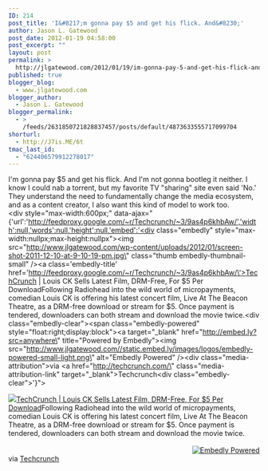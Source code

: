 ```yaml
---
ID: 214
post_title: 'I&#8217;m gonna pay $5 and get his flick. And&#8230;'
author: Jason L. Gatewood
post_date: 2012-01-19 04:58:00
post_excerpt: ""
layout: post
permalink: >
  http://jlgatewood.com/2012/01/19/im-gonna-pay-5-and-get-his-flick-and/
published: true
blogger_blog:
  - www.jlgatewood.com
blogger_author:
  - Jason L. Gatewood
blogger_permalink:
  - >
    /feeds/2631850721828837457/posts/default/4873633555717099704
shorturl:
  - http://J7is.ME/6t
tmac_last_id:
  - "624406579912278017"
---
```

I'm gonna pay $5 and get his flick. And I'm not gonna bootleg it neither. I know I could nab a torrent, but my favorite TV "sharing" site even said 'No.' They understand the need to fundamentally change the media ecosystem, and as a content creator, I also want this kind of model to work too.<br /><div style="max-width:600px;" data-ajax="{'url':'http://feedproxy.google.com/~r/Techcrunch/~3/9as4p6khbAw/','width':null,'words':null,'height':null,'embed':'<div class=\"embedly\" style=\"max-width:nullpx;max-height:nullpx\"><img src=\"http://www.jlgatewood.com/wp-content/uploads/2012/01/screen-shot-2011-12-10-at-9-10-19-pm.jpg\" class=\"thumb embedly-thumbnail-small\" /><a class=\'embedly-title\' href=\'http://feedproxy.google.com/~r/Techcrunch/~3/9as4p6khbAw/\'>TechCrunch | Louis CK Sells Latest Film, DRM-Free, For $5 Per Download</a>Following Radiohead into the wild world of micropayments, comedian Louis CK is offering his latest concert film, Live At The Beacon Theatre, as a DRM-free download or stream for $5. Once payment is tendered, downloaders can both stream and download the movie twice.<div class=\"embedly-clear\"></div><span class=\"embedly-powered\" style=\"float:right;display:block\"><a target=\"_blank\" href=\"http://embed.ly?src=anywhere\" title=\"Powered by Embedly\"><img src=\"http://www.jlgatewood.com//static.embed.ly/images/logos/embedly-powered-small-light.png\" alt=\"Embedly Powered\" /></a></span><div class=\"media-attribution\"><span>via </span><a href=\"http://techcrunch.com/\" class=\"media-attribution-link\" target=\"_blank\">Techcrunch</a></div><div class=\"embedly-clear\"></div></div>'}"><br /><div style="max-width:nullpx;max-height:nullpx"><img src="http://www.jlgatewood.com/wp-content/uploads/2012/01/screen-shot-2011-12-10-at-9-10-19-pm.jpg" class="thumb embedly-thumbnail-small" /><a href="http://feedproxy.google.com/~r/Techcrunch/~3/9as4p6khbAw/">TechCrunch | Louis CK Sells Latest Film, DRM-Free, For $5 Per Download</a>Following Radiohead into the wild world of micropayments, comedian Louis CK is offering his latest concert film, Live At The Beacon Theatre, as a DRM-free download or stream for $5. Once payment is tendered, downloaders can both stream and download the movie twice.<br /><div></div><br /><span style="float:right;display:block"><a target="_blank" href="http://embed.ly?src=anywhere" title="Powered by Embedly"><img src="http://www.jlgatewood.com//static.embed.ly/images/logos/embedly-powered-small-light.png" alt="Embedly Powered" /></a></span><br /><div><span>via </span><a href="http://techcrunch.com/" target="_blank">Techcrunch</a></div><br /><div></div><br /></div><br />